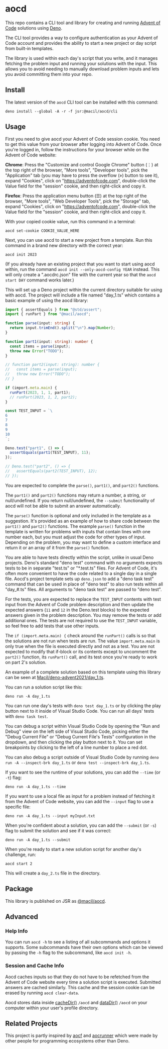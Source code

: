 # aocd

This repo contains a CLI tool and library for creating and running
[Advent of Code](https://adventofcode.com/) solutions using
[Deno](https://deno.land/).

The CLI tool provides a way to configure authentication as your Advent of Code
account and provides the ability to start a new project or day script from
built-in templates.

The library is used within each day's script that you write, and it manages
fetching the problem input and running your solutions with the input. This
allows you to avoid needing to manually download problem inputs and lets you
avoid committing them into your repo.

## Install

The latest version of the `aocd` CLI tool can be installed with this command:

```
deno install --global -A -r -f jsr:@macil/aocd/cli
```

## Usage

First you need to give aocd your Advent of Code session cookie. You need to get
this value from your browser after logging into Advent of Code. Once you're
logged in, follow the instructions for your browser while on the Advent of Code
website:

**Chrome**: Press the "Customize and control Google Chrome" button (⋮) at the
top right of the browser, "More tools", "Developer tools", pick the
"Application" tab (you may have to press the overflow (») button to see it),
expand "Cookies", click on "https://adventofcode.com", double-click the Value
field for the "session" cookie, and then right-click and copy it.

**Firefox**: Press the application menu button (☰) at the top right of the
browser, "More tools", "Web Developer Tools", pick the "Storage" tab, expand
"Cookies", click on "https://adventofcode.com", double-click the Value field for
the "session" cookie, and then right-click and copy it.

With your copied cookie value, run this command in a terminal:

```
aocd set-cookie COOKIE_VALUE_HERE
```

Next, you can use aocd to start a new project from a template. Run this command
in a brand new directory with the correct year:

```
aocd init 2023
```

(If you already have an existing project that you want to start using aocd
within, run the command `aocd init --only-aocd-config YEAR` instead. This will
only create a ".aocdrc.json" file with the current year so that the
`aocd start DAY` command works later.)

This will set up a Deno project within the current directory suitable for using
with aocd. The project will include a file named "day_1.ts" which contains a
basic example of using the aocd library:

```ts
import { assertEquals } from "@std/assert";
import { runPart } from "@macil/aocd";

function parse(input: string) {
  return input.trimEnd().split("\n").map(Number);
}

function part1(input: string): number {
  const items = parse(input);
  throw new Error("TODO");
}

// function part2(input: string): number {
//   const items = parse(input);
//   throw new Error("TODO");
// }

if (import.meta.main) {
  runPart(2023, 1, 1, part1);
  // runPart(2023, 1, 2, part2);
}

const TEST_INPUT = `\
6
7
8
9
10
`;

Deno.test("part1", () => {
  assertEquals(part1(TEST_INPUT), 11);
});

// Deno.test("part2", () => {
//   assertEquals(part2(TEST_INPUT), 12);
// });
```

You are expected to complete the `parse()`, `part1()`, and `part2()` functions.

The `part1()` and `part2()` functions may return a number, a string, or
null/undefined. If you return null/undefined, the `--submit` functionality of
aocd will not be able to submit an answer automatically.

The `parse()` function is optional and only included in the template as a
suggestion. It's provided as an example of how to share code between the
`part1()` and `part2()` functions. The example `parse()` function in the
template is written for problems with inputs that contain lines with one number
each, but you must adjust the code for other types of input. Depending on the
problem, you may want to define a custom interface and return it or an array of
it from the `parse()` function.

You are able to have tests directly within the script, unlike in usual Deno
projects. Deno's standard "deno test" command with no arguments expects tests to
be in separate "test.ts" or "*.test.ts" files. For Advent of Code, it's often
more convenient to have the code related to a single day in a single file.
Aocd's project template sets up `deno.json` to add a "deno task test" command
that can be used in place of "deno test" to also run tests within all "day_#.ts"
files. All arguments to "deno task test" are passed to "deno test".

For the tests, you are expected to replace the `TEST_INPUT` contents with test
input from the Advent of Code problem description and then update the expected
answers (`11` and `12` in the Deno.test blocks) to the expected answers given in
the problem description. You may remove the tests or add additional ones. The
tests are not required to use the `TEST_INPUT` variable, so feel free to add
tests that use other inputs.

The `if (import.meta.main) {` check around the `runPart()` calls is so that the
solutions are not run when tests are run. The value `import.meta.main` is only
true when the file is executed directly and not as a test. You are not expected
to modify that if-block or its contents except to uncomment the `part2()`
function, its `runPart()` call, and its test once you're ready to work on part
2's solution.

An example of a complete solution based on this template using this library can
be seen at
[Macil/deno-advent2021/day_1.ts](https://github.com/Macil/deno-advent2021/blob/main/day_1.ts).

You can run a solution script like this:

```
deno run -A day_1.ts
```

You can run one day's tests with `deno test day_1.ts` or by clicking the play
button next to it inside of Visual Studio Code. You can run all days' tests with
`deno task test`.

You can debug a script within Visual Studio Code by opening the "Run and Debug"
view on the left side of Visual Studio Code, picking either the "Debug Current
File" or "Debug Current File's Tests" configuration in the dropdown, and then
clicking the play button next to it. You can set breakpoints by clicking to the
left of a line number to place a red dot.

You can also debug a script outside of Visual Studio Code by running
`deno run -A --inspect-brk day_1.ts` or `deno test --inspect-brk day_1.ts`.

If you want to see the runtime of your solutions, you can add the `--time` (or
`-t`) flag:

```
deno run -A day_1.ts --time
```

If you want to use a local file as input for a problem instead of fetching it
from the Advent of Code website, you can add the `--input` flag to use a
specific file:

```
deno run -A day_1.ts --input myInput.txt
```

When you're confident about a solution, you can add the `--submit` (or `-s`)
flag to submit the solution and see if it was correct:

```
deno run -A day_1.ts --submit
```

When you're ready to start a new solution script for another day's challenge,
run:

```
aocd start 2
```

This will create a `day_2.ts` file in the directory.

## Package

This library is published on JSR as [@macil/aocd](https://jsr.io/@macil/aocd).

## Advanced

### Help Info

You can run `aocd -h` to see a listing of all subcommands and options it
supports. Some subcommands have their own options which can be viewed by passing
the `-h` flag to the subcommand, like `aocd init -h`.

### Session and Cache Info

Aocd caches inputs so that they do not have to be refetched from the Advent of
Code website every time a solution script is executed. Submitted answers are
cached similarly. This cache and the session cookie can be erased by running
`aocd clear-data`.

Aocd stores data inside
[cacheDir()](https://github.com/justjavac/deno_dirs/tree/main/cache_dir) `/aocd`
and [dataDir()](https://github.com/justjavac/deno_dirs/tree/main/data_dir)
`/aocd` on your computer within your user's profile directory.

## Related Projects

This project is partly inspired by [aocf](https://github.com/nuxeh/aocf) and
[aocrunner](https://github.com/caderek/aocrunner) which were made by other
people for programming ecosystems other than Deno.
